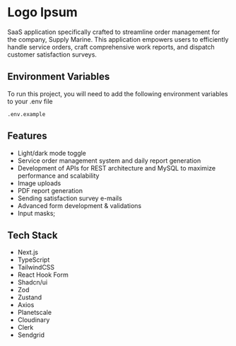 # Logo Ipsum

SaaS application specifically crafted to streamline order management for the company, Supply Marine. This application empowers users to efficiently handle service orders, craft comprehensive work reports, and dispatch customer satisfaction surveys.

## Environment Variables

To run this project, you will need to add the following environment variables to your .env file

`.env.example`

## Features

- Light/dark mode toggle
- Service order management system and daily report generation
- Development of APIs for REST architecture and MySQL to maximize performance and scalability
- Image uploads
- PDF report generation
- Sending satisfaction survey e-mails
- Advanced form development & validations
- Input masks;

## Tech Stack

- Next.js
- TypeScript
- TailwindCSS
- React Hook Form
- Shadcn/ui
- Zod
- Zustand
- Axios
- Planetscale
- Cloudinary
- Clerk
- Sendgrid
